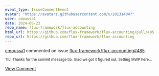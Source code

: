 ```yaml
---
event_type: IssueCommentEvent
avatar: "https://avatars.githubusercontent.com/u/20131404?"
user: cmoussa1
date: 2024-08-23
repo_name: flux-framework/flux-accounting
html_url: https://github.com/flux-framework/flux-accounting/pull/485
repo_url: https://github.com/flux-framework/flux-accounting
---
```


<a href='https://github.com/cmoussa1' target='_blank'>cmoussa1</a> commented on issue <a href='https://github.com/flux-framework/flux-accounting/pull/485' target='_blank'>flux-framework/flux-accounting#485</a>.

<small>TIL! Thanks for the commit message tip. Glad we got it figured out. Setting MWP here...</small>

<a href='https://github.com/flux-framework/flux-accounting/pull/485' target='_blank'>View Comment</a>
